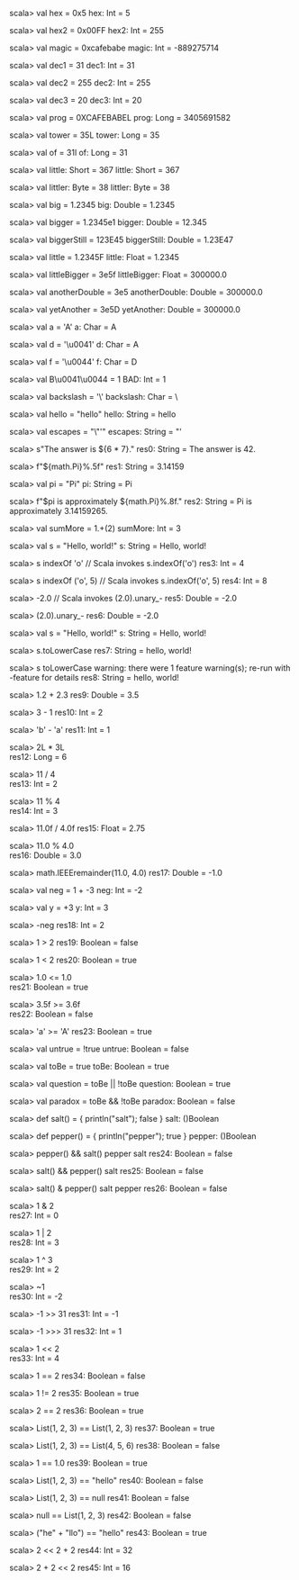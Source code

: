 scala> val hex = 0x5
hex: Int = 5

scala> val hex2 = 0x00FF
hex2: Int = 255

scala> val magic = 0xcafebabe
magic: Int = -889275714

scala> val dec1 = 31
dec1: Int = 31

scala> val dec2 = 255
dec2: Int = 255

scala> val dec3 = 20
dec3: Int = 20

scala> val prog = 0XCAFEBABEL
prog: Long = 3405691582

scala> val tower = 35L
tower: Long = 35

scala> val of = 31l
of: Long = 31

scala> val little: Short = 367
little: Short = 367

scala> val littler: Byte = 38
littler: Byte = 38

scala> val big = 1.2345
big: Double = 1.2345

scala> val bigger = 1.2345e1
bigger: Double = 12.345

scala> val biggerStill = 123E45
biggerStill: Double = 1.23E47

scala> val little = 1.2345F
little: Float = 1.2345

scala> val littleBigger = 3e5f
littleBigger: Float = 300000.0

scala> val anotherDouble = 3e5
anotherDouble: Double = 300000.0

scala> val yetAnother = 3e5D
yetAnother: Double = 300000.0

scala> val a = 'A'
a: Char = A

scala> val d = '\u0041'
d: Char = A

scala> val f = '\u0044'
f: Char = D

scala> val B\u0041\u0044 = 1
BAD: Int = 1

scala> val backslash = '\\'
backslash: Char = \

scala> val hello = "hello"
hello: String = hello

scala> val escapes = "\\\"\'"
escapes: String = \"'

scala> s"The answer is ${6 * 7}."
res0: String = The answer is 42.

scala> f"${math.Pi}%.5f"
res1: String = 3.14159

scala> val pi = "Pi"
pi: String = Pi

scala> f"$pi is approximately ${math.Pi}%.8f."
res2: String = Pi is approximately 3.14159265.

scala> val sumMore = 1.+(2) 
sumMore: Int = 3

scala> val s = "Hello, world!" 
s: String = Hello, world!

scala> s indexOf 'o'     // Scala invokes s.indexOf('o')
res3: Int = 4

scala> s indexOf ('o', 5) // Scala invokes s.indexOf('o', 5)
res4: Int = 8

scala> -2.0                  // Scala invokes (2.0).unary_-
res5: Double = -2.0

scala> (2.0).unary_-
res6: Double = -2.0

scala> val s = "Hello, world!"
s: String = Hello, world!

scala> s.toLowerCase 
res7: String = hello, world!

scala> s toLowerCase
warning: there were 1 feature warning(s); re-run with -feature for details
res8: String = hello, world!

scala> 1.2 + 2.3
res9: Double = 3.5

scala> 3 - 1
res10: Int = 2

scala> 'b' - 'a'
res11: Int = 1

scala> 2L * 3L  
res12: Long = 6

scala> 11 / 4   
res13: Int = 2

scala> 11 % 4   
res14: Int = 3

scala> 11.0f / 4.0f
res15: Float = 2.75

scala> 11.0 % 4.0  
res16: Double = 3.0

scala> math.IEEEremainder(11.0, 4.0)
res17: Double = -1.0

scala> val neg = 1 + -3
neg: Int = -2

scala> val y = +3
y: Int = 3

scala> -neg
res18: Int = 2

scala> 1 > 2 
res19: Boolean = false

scala> 1 < 2 
res20: Boolean = true

scala> 1.0 <= 1.0  
res21: Boolean = true

scala> 3.5f >= 3.6f  
res22: Boolean = false

scala> 'a' >= 'A' 
res23: Boolean = true

scala> val untrue = !true 
untrue: Boolean = false

scala> val toBe = true
toBe: Boolean = true

scala> val question = toBe || !toBe
question: Boolean = true

scala> val paradox = toBe && !toBe
paradox: Boolean = false

scala> def salt() = { println("salt"); false }
salt: ()Boolean

scala> def pepper() = { println("pepper"); true }
pepper: ()Boolean

scala> pepper() && salt() 
pepper
salt
res24: Boolean = false

scala> salt() && pepper() 
salt
res25: Boolean = false

scala> salt() & pepper() 
salt
pepper
res26: Boolean = false

scala> 1 & 2  
res27: Int = 0

scala> 1 | 2  
res28: Int = 3

scala> 1 ^ 3  
res29: Int = 2

scala> ~1     
res30: Int = -2

scala> -1 >> 31 
res31: Int = -1

scala> -1 >>> 31
res32: Int = 1

scala> 1 << 2   
res33: Int = 4

scala> 1 == 2 
res34: Boolean = false

scala> 1 != 2 
res35: Boolean = true

scala> 2 == 2 
res36: Boolean = true

scala> List(1, 2, 3) == List(1, 2, 3)
res37: Boolean = true

scala> List(1, 2, 3) == List(4, 5, 6)
res38: Boolean = false

scala> 1 == 1.0
res39: Boolean = true

scala> List(1, 2, 3) == "hello"
res40: Boolean = false

scala> List(1, 2, 3) == null
res41: Boolean = false

scala> null == List(1, 2, 3)
res42: Boolean = false

scala> ("he" + "llo") == "hello"
res43: Boolean = true

scala> 2 << 2 + 2
res44: Int = 32

scala> 2 + 2 << 2
res45: Int = 16

